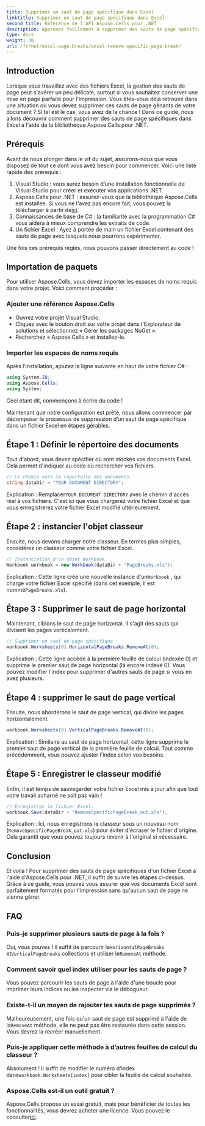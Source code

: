 ```yaml
---
title: Supprimer un saut de page spécifique dans Excel
linktitle: Supprimer un saut de page spécifique dans Excel
second_title: Référence de l'API Aspose.Cells pour .NET
description: Apprenez facilement à supprimer des sauts de page spécifiques des fichiers Excel à l'aide d'Aspose.Cells pour .NET dans ce guide complet, étape par étape.
type: docs
weight: 30
url: /fr/net/excel-page-breaks/excel-remove-specific-page-break/
---
```

## Introduction

Lorsque vous travaillez avec des fichiers Excel, la gestion des sauts de page peut s'avérer un peu délicate, surtout si vous souhaitez conserver une mise en page parfaite pour l'impression. Vous êtes-vous déjà retrouvé dans une situation où vous devez supprimer ces sauts de page gênants de votre document ? Si tel est le cas, vous avez de la chance ! Dans ce guide, nous allons découvrir comment supprimer des sauts de page spécifiques dans Excel à l'aide de la bibliothèque Aspose.Cells pour .NET. 

## Prérequis 

Avant de nous plonger dans le vif du sujet, assurons-nous que vous disposez de tout ce dont vous avez besoin pour commencer. Voici une liste rapide des prérequis :

1. Visual Studio : vous aurez besoin d’une installation fonctionnelle de Visual Studio pour créer et exécuter vos applications .NET.
2.  Aspose.Cells pour .NET : assurez-vous que la bibliothèque Aspose.Cells est installée. Si vous ne l'avez pas encore fait, vous pouvez la télécharger à partir de[ici](https://releases.aspose.com/cells/net/).
3. Connaissances de base de C# : la familiarité avec la programmation C# vous aidera à mieux comprendre les extraits de code.
4. Un fichier Excel : Ayez à portée de main un fichier Excel contenant des sauts de page avec lesquels nous pourrons expérimenter.

Une fois ces prérequis réglés, nous pouvons passer directement au code !

## Importation de paquets

Pour utiliser Aspose.Cells, vous devez importer les espaces de noms requis dans votre projet. Voici comment procéder :

### Ajouter une référence Aspose.Cells
- Ouvrez votre projet Visual Studio.
- Cliquez avec le bouton droit sur votre projet dans l'Explorateur de solutions et sélectionnez « Gérer les packages NuGet ».
- Recherchez « Aspose.Cells » et installez-le.

### Importer les espaces de noms requis
Après l’installation, ajoutez la ligne suivante en haut de votre fichier C# :

```csharp
using System.IO;
using Aspose.Cells;
using System;
```

Ceci étant dit, commençons à écrire du code !

Maintenant que notre configuration est prête, nous allons commencer par décomposer le processus de suppression d’un saut de page spécifique dans un fichier Excel en étapes gérables.

## Étape 1 : Définir le répertoire des documents

Tout d'abord, vous devez spécifier où sont stockés vos documents Excel. Cela permet d'indiquer au code où rechercher vos fichiers.

```csharp
// Le chemin vers le répertoire des documents.
string dataDir = "YOUR DOCUMENT DIRECTORY";
```

 Explication : Remplacer`YOUR DOCUMENT DIRECTORY` avec le chemin d'accès réel à vos fichiers. C'est ici que vous chargerez votre fichier Excel et que vous enregistrerez votre fichier Excel modifié ultérieurement.

## Étape 2 : instancier l'objet classeur

Ensuite, nous devons charger notre classeur. En termes plus simples, considérez un classeur comme votre fichier Excel.

```csharp
// Instanciation d'un objet Workbook
Workbook workbook = new Workbook(dataDir + "PageBreaks.xls");
```

Explication : Cette ligne crée une nouvelle instance d'un`Workbook` , qui charge votre fichier Excel spécifié (dans cet exemple, il est nommé`PageBreaks.xls`). 

## Étape 3 : Supprimer le saut de page horizontal

Maintenant, ciblons le saut de page horizontal. Il s'agit des sauts qui divisent les pages verticalement.

```csharp
// Supprimer un saut de page spécifique
workbook.Worksheets[0].HorizontalPageBreaks.RemoveAt(0);
```

Explication : Cette ligne accède à la première feuille de calcul (indexée 0) et supprime le premier saut de page horizontal (là encore indexé 0). Vous pouvez modifier l'index pour supprimer d'autres sauts de page si vous en avez plusieurs. 

## Étape 4 : supprimer le saut de page vertical

Ensuite, nous aborderons le saut de page vertical, qui divise les pages horizontalement.

```csharp
workbook.Worksheets[0].VerticalPageBreaks.RemoveAt(0);
```

Explication : Similaire au saut de page horizontal, cette ligne supprime le premier saut de page vertical de la première feuille de calcul. Tout comme précédemment, vous pouvez ajuster l'index selon vos besoins.

## Étape 5 : Enregistrer le classeur modifié

Enfin, il est temps de sauvegarder votre fichier Excel mis à jour afin que tout votre travail acharné ne soit pas vain !

```csharp
// Enregistrez le fichier Excel.
workbook.Save(dataDir + "RemoveSpecificPageBreak_out.xls");
```

Explication : Ici, nous enregistrons le classeur sous un nouveau nom (`RemoveSpecificPageBreak_out.xls`) pour éviter d'écraser le fichier d'origine. Cela garantit que vous pouvez toujours revenir à l'original si nécessaire.

## Conclusion

Et voilà ! Pour supprimer des sauts de page spécifiques d'un fichier Excel à l'aide d'Aspose.Cells pour .NET, il suffit de suivre les étapes ci-dessus. Grâce à ce guide, vous pouvez vous assurer que vos documents Excel sont parfaitement formatés pour l'impression sans qu'aucun saut de page ne vienne gêner.

## FAQ

### Puis-je supprimer plusieurs sauts de page à la fois ?  
 Oui, vous pouvez ! Il suffit de parcourir la`HorizontalPageBreaks` et`VerticalPageBreaks` collections et utiliser le`RemoveAt` méthode.

### Comment savoir quel index utiliser pour les sauts de page ?  
Vous pouvez parcourir les sauts de page à l'aide d'une boucle pour imprimer leurs indices ou les inspecter via le débogueur.

### Existe-t-il un moyen de rajouter les sauts de page supprimés ?  
 Malheureusement, une fois qu'un saut de page est supprimé à l'aide de la`RemoveAt` méthode, elle ne peut pas être restaurée dans cette session. Vous devrez la recréer manuellement.

### Puis-je appliquer cette méthode à d’autres feuilles de calcul du classeur ?  
 Absolument ! Il suffit de modifier le numéro d'index dans`workbook.Worksheets[index]` pour cibler la feuille de calcul souhaitée.

### Aspose.Cells est-il un outil gratuit ?  
 Aspose.Cells propose un essai gratuit, mais pour bénéficier de toutes les fonctionnalités, vous devrez acheter une licence. Vous pouvez le consulter[ici](https://purchase.aspose.com/buy).